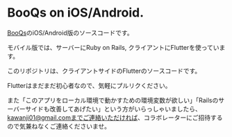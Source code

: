 # BooQs on iOS/Android.

[BooQs](https://www.booqs.net/)のiOS/Android版のソースコードです。

モバイル版では、サーバーにRuby on Rails, クライアントにFlutterを使っています。

このリポジトリは、クライアントサイドのFlutterのソースコードです。

Flutterはまだまだ初心者なので、気軽にプルリクください。

また「このアプリをローカル環境で動かすための環境変数が欲しい」「Railsのサーバーサイドも改善してあげたい」という方がいらっしゃいましたら、kawanji01@gmail.comまでご連絡いただければ、コラボレーターにご招待するので気兼ねなくご連絡くださいませ。
